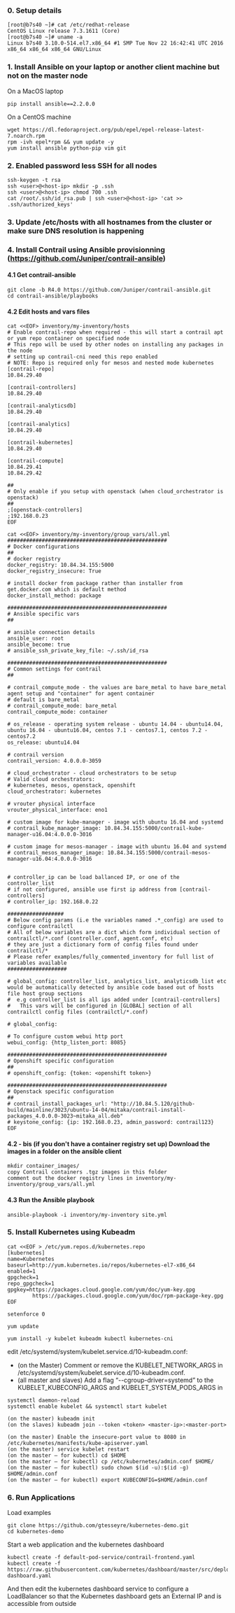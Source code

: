 ### 0. Setup details 
```
[root@b7s40 ~]# cat /etc/redhat-release
CentOS Linux release 7.3.1611 (Core)
[root@b7s40 ~]# uname -a
Linux b7s40 3.10.0-514.el7.x86_64 #1 SMP Tue Nov 22 16:42:41 UTC 2016 x86_64 x86_64 x86_64 GNU/Linux
```

### 1. Install Ansible on your laptop or another client machine but not on the master node
On a MacOS laptop
```
pip install ansible==2.2.0.0
```
On a CentOS machine
```
wget https://dl.fedoraproject.org/pub/epel/epel-release-latest-7.noarch.rpm
rpm -ivh epel*rpm && yum update -y
yum install ansible python-pip vim git
```

### 2. Enabled password less SSH for all nodes
```
ssh-keygen -t rsa
ssh <user>@<host-ip> mkdir -p .ssh
ssh <user>@<host-ip> chmod 700 .ssh
cat /root/.ssh/id_rsa.pub | ssh <user>@<host-ip> 'cat >> .ssh/authorized_keys'
```
### 3. Update /etc/hosts with all hostnames from the cluster or make sure DNS resolution is happening

### 4. Install Contrail using Ansible provisionning (https://github.com/Juniper/contrail-ansible)
#### 4.1 Get contrail-ansible
```
git clone -b R4.0 https://github.com/Juniper/contrail-ansible.git
cd contrail-ansible/playbooks
```
#### 4.2 Edit hosts and vars files
```
cat <<EOF> inventory/my-inventory/hosts
# Enable contrail-repo when required - this will start a contrail apt or yum repo container on specified node
# This repo will be used by other nodes on installing any packages in the node
# setting up contrail-cni need this repo enabled
# NOTE: Repo is required only for mesos and nested mode kubernetes
[contrail-repo]
10.84.29.40
 
[contrail-controllers]
10.84.29.40
 
[contrail-analyticsdb]
10.84.29.40
 
[contrail-analytics]
10.84.29.40
 
[contrail-kubernetes]
10.84.29.40
 
[contrail-compute]
10.84.29.41
10.84.29.42
 
##
# Only enable if you setup with openstack (when cloud_orchestrator is openstack)
##
;[openstack-controllers]
;192.168.0.23
EOF

cat <<EOF> inventory/my-inventory/group_vars/all.yml
###################################################
# Docker configurations
##
# docker registry
docker_registry: 10.84.34.155:5000
docker_registry_insecure: True
 
# install docker from package rather than installer from get.docker.com which is default method
docker_install_method: package
 
###################################################
# Ansible specific vars
##
 
# ansible connection details
ansible_user: root
ansible_become: true
# ansible_ssh_private_key_file: ~/.ssh/id_rsa
 
###################################################
# Common settings for contrail
##
 
# contrail_compute_mode - the values are bare_metal to have bare_metal agent setup and "container" for agent container
# default is bare_metal
# contrail_compute_mode: bare_metal
contrail_compute_mode: container
 
# os_release - operating system release - ubuntu 14.04 - ubuntu14.04, ubuntu 16.04 - ubuntu16.04, centos 7.1 - centos7.1, centos 7.2 - centos7.2
os_release: ubuntu14.04
 
# contrail version
contrail_version: 4.0.0.0-3059
 
# cloud_orchestrator - cloud orchestrators to be setup
# Valid cloud orchestrators:
# kubernetes, mesos, openstack, openshift
cloud_orchestrator: kubernetes
 
# vrouter physical interface
vrouter_physical_interface: eno1
 
# custom image for kube-manager - image with ubuntu 16.04 and systemd
# contrail_kube_manager_image: 10.84.34.155:5000/contrail-kube-manager-u16.04:4.0.0.0-3016
 
# custom image for mesos-manager - image with ubuntu 16.04 and systemd
# contrail_mesos_manager_image: 10.84.34.155:5000/contrail-mesos-manager-u16.04:4.0.0.0-3016
 
 
# controller_ip can be load ballanced IP, or one of the controller_list
# if not configured, ansible use first ip address from [contrail-controllers]
# controller_ip: 192.168.0.22
 
##################
# Below config params (i.e the variables named .*_config) are used to configure contrailctl
# All of below variables are a dict which form individual section of contrailctl/*.conf (controller.conf, agent.conf, etc)
# they are just a dictionary form of config files found under contrailctl/*
# Please refer examples/fully_commented_inventory for full list of variables available
###################
 
# global_config: controller_list, analytics_list, analyticsdb_list etc would be automatically detected by ansible code based out of hosts file host group sections
#  e.g controller_list is all ips added under [contrail-controllers]
#   This vars will be configured in [GLOBAL] section of all contrailctl config files (contrailctl/*.conf)
 
# global_config:
 
# To configure custom webui http port
webui_config: {http_listen_port: 8085}
 
###################################################
# Openshift specific configuration
##
# openshift_config: {token: <openshift token>}
 
###################################################
# Openstack specific configuration
##
# contrail_install_packages_url: "http://10.84.5.120/github-build/mainline/3023/ubuntu-14-04/mitaka/contrail-install-packages_4.0.0.0-3023~mitaka_all.deb"
# keystone_config: {ip: 192.168.0.23, admin_password: contrail123}
EOF
```

#### 4.2 - bis (if you don't have a container registry set up) Download the images in a folder on the ansible client 
```
mkdir container_images/
copy Contrail containers .tgz images in this folder
comment out the docker registry lines in inventory/my-inventory/group_vars/all.yml
```
#### 4.3 Run the Ansible playbook 
```
ansible-playbook -i inventory/my-inventory site.yml
```

### 5. Install Kubernetes using Kubeadm
```
cat <<EOF > /etc/yum.repos.d/kubernetes.repo
[kubernetes]
name=Kubernetes
baseurl=http://yum.kubernetes.io/repos/kubernetes-el7-x86_64
enabled=1
gpgcheck=1
repo_gpgcheck=1
gpgkey=https://packages.cloud.google.com/yum/doc/yum-key.gpg
        https://packages.cloud.google.com/yum/doc/rpm-package-key.gpg
EOF
 
setenforce 0
 
yum update

yum install -y kubelet kubeadm kubectl kubernetes-cni
```

edit /etc/systemd/system/kubelet.service.d/10-kubeadm.conf:
- (on the Master) Comment or remove the KUBELET_NETWORK_ARGS in /etc/systemd/system/kubelet.service.d/10-kubeadm.conf.
- (all master and slaves) Add a flag “--cgroup-driver=systemd” to the KUBELET_KUBECONFIG_ARGS and KUBELET_SYSTEM_PODS_ARGS in
```
systemctl daemon-reload
systemctl enable kubelet && systemctl start kubelet

(on the master) kubeadm init
(on the slaves) kubeadm join --token <token> <master-ip>:<master-port>
 
(on the master) Enable the insecure-port value to 8080 in /etc/kubernetes/manifests/kube-apiserver.yaml
(on the master) service kubelet restart
(on the master – for kubectl) cd $HOME
(on the master – for kubectl) cp /etc/kubernetes/admin.conf $HOME/
(on the master – for kubectl) sudo chown $(id -u):$(id -g) $HOME/admin.conf
(on the master – for kubectl) export KUBECONFIG=$HOME/admin.conf
```

### 6. Run Applications 
Load examples 
```
git clone https://github.com/gtesseyre/kubernetes-demo.git
cd kubernetes-demo
```
Start a web application and the kubernetes dashboard
```
kubectl create -f default-pod-service/contrail-frontend.yaml
kubectl create -f https://raw.githubusercontent.com/kubernetes/dashboard/master/src/deploy/kubernetes-dashboard.yaml
```
And then edit the kubernetes dashboard service to configure a LoadBalancer so that the Kubernetes dashboard gets an External IP and is accessible from outside
